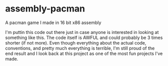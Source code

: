 # assembly-pacman
A pacman game I made in 16 bit x86 assembly

I'm puttin this code out there just in case anyone is interested in looking at something like this.
The code itself is AWFUL and could probably be 3 times shorter (if not more).
Even though everything about the actual code, conventions, and pretty much everything is terrible, I'm still proud of the end result
and I look back at this project as one of the most fun projects I've made.
